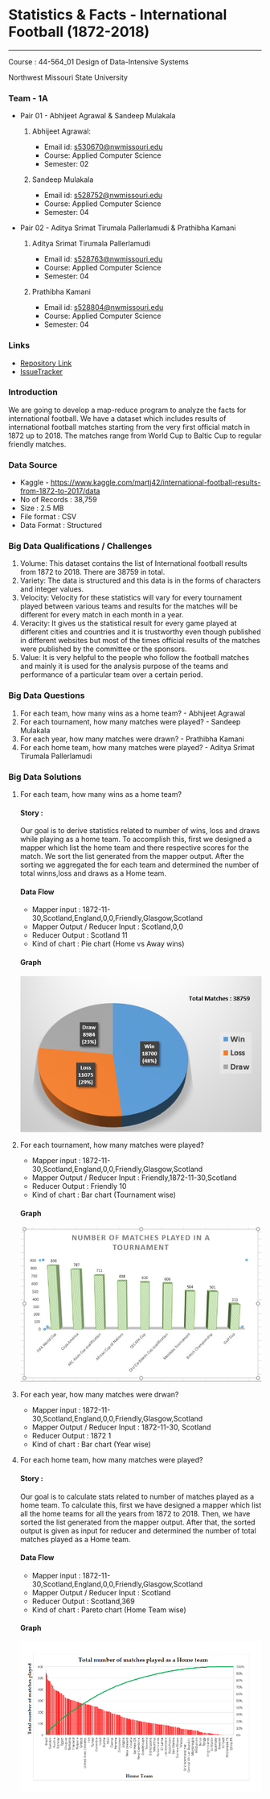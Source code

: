 # Statistics & Facts - International Football (1872-2018)

---
Course : 44-564_01	Design of Data-Intensive Systems

Northwest Missouri State University

### Team - 1A

* Pair 01 - Abhijeet Agrawal & Sandeep Mulakala
    1. Abhijeet Agrawal:
        * Email id: s530670@nwmissouri.edu
        * Course: Applied Computer Science
        * Semester: 02

    2. Sandeep Mulakala
        * Email id: s528752@nwmissouri.edu
        * Course: Applied Computer Science
        * Semester: 04

* Pair 02 - Aditya Srimat Tirumala Pallerlamudi & Prathibha Kamani
    1. Aditya Srimat Tirumala Pallerlamudi
        * Email id: s528763@nwmissouri.edu
        * Course: Applied Computer Science
        * Semester: 04

    2. Prathibha Kamani
        * Email id: s528804@nwmissouri.edu
        * Course: Applied Computer Science
        * Semester: 04

### Links

* [Repository Link](https://bitbucket.org/s530670/dis_mr_international_football/overview)
* [IssueTracker](https://bitbucket.org/s530670/dis_mr_international_football/issues)

### Introduction

We are going to develop a map-reduce program to analyze the facts for international football. We have a dataset which includes results of international football matches starting from the very first official match in 1872 up to 2018. The matches range from World Cup to Baltic Cup to regular friendly matches.

### Data Source

* Kaggle - https://www.kaggle.com/martj42/international-football-results-from-1872-to-2017/data
* No of Records : 38,759
* Size : 2.5 MB
* File format : CSV
* Data Format : Structured

### Big Data Qualifications / Challenges
1. Volume: This dataset contains the list of International football results from 1872 to 2018. There are 38759 in total.
2. Variety: The data is structured and this data is in the forms of characters and integer values.
3. Velocity: Velocity for these statistics will vary for every tournament played between various teams and results for the matches will be different for every match in each month in a year.
4. Veracity: It gives us the statistical result for every game played at different cities and countries and it is trustworthy even though published in different websites but most of the times official results of the matches were published by the committee or the sponsors.
5. Value: It is very helpful to the people who follow the football matches and mainly it is used for the analysis purpose of the teams and performance of a particular team over a certain period.

### Big Data Questions

1. For each team, how many wins as a home team? - Abhijeet Agrawal
2. For each tournament, how many matches were played? - Sandeep Mulakala
3. For each year, how many matches were drawn? - Prathibha Kamani
4. For each home team, how many matches were played? - Aditya Srimat Tirumala Pallerlamudi


### Big Data Solutions
1. For each team, how many wins as a home team?

    #### Story : 
    Our goal is to derive statistics related to number of wins, loss and draws while playing as a home team. To accomplish this, first we designed a mapper which list the home team and there respective scores for the match. We sort the list generated from the mapper output. After the sorting we aggregated the for each team and determined the number of total winns,loss and draws as a Home team.

    #### Data Flow
    * Mapper input : 1872-11-30,Scotland,England,0,0,Friendly,Glasgow,Scotland
    * Mapper Output / Reducer Input :   Scotland,0,0
    * Reducer Output : Scotland   11
    * Kind of chart : Pie chart (Home vs Away wins)

    #### Graph
    ![Q1](images/Q1.PNG)
    
2. For each tournament, how many matches were played?
    * Mapper input : 1872-11-30,Scotland,England,0,0,Friendly,Glasgow,Scotland
    * Mapper Output / Reducer Input :   Friendly,1872-11-30,Scotland
    * Reducer Output : Friendly   10
    * Kind of chart : Bar chart (Tournament wise)
    
    #### Graph
    ![Q2](images/Q2.jpg)
    
3. For each year, how many matches were drwan?
    * Mapper input : 1872-11-30,Scotland,England,0,0,Friendly,Glasgow,Scotland
    * Mapper Output / Reducer Input :   1872-11-30, Scotland
    * Reducer Output : 1872   1
    * Kind of chart : Bar chart (Year wise)

4. For each home team, how many matches were played?

    #### Story : 
    Our goal is to calculate stats related to number of matches played as a home team. To calculate this, first we have designed a mapper which list all the home teams for all the years from 1872 to 2018. Then, we have sorted the list generated from the mapper output. After that, the sorted output is given as input for reducer and determined the number of total matches played as a Home team.

    #### Data Flow
    * Mapper input : 1872-11-30,Scotland,England,0,0,Friendly,Glasgow,Scotland
    * Mapper Output / Reducer Input : Scotland
    * Reducer Output : Scotland,369
    * Kind of chart : Pareto chart (Home Team wise)

    #### Graph
    ![Q4](images/Q4.png)

    


